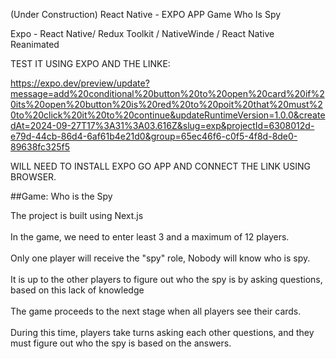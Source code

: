 (Under Construction)
React Native - EXPO  APP Game Who Is Spy

Expo - React Native/ Redux Toolkit / NativeWinde / React Native Reanimated

TEST IT USING EXPO AND THE LINKE: 

https://expo.dev/preview/update?message=add%20conditional%20button%20to%20open%20card%20if%20its%20open%20button%20is%20red%20to%20poit%20that%20must%20to%20click%20it%20to%20continue&updateRuntimeVersion=1.0.0&createdAt=2024-09-27T17%3A31%3A03.616Z&slug=exp&projectId=6308012d-e79d-44cb-86d4-6af61b4e21d0&group=65ec46f6-c0f5-4f8d-8de0-89638fc325f5

WILL NEED TO INSTALL EXPO GO APP AND CONNECT THE LINK USING BROWSER. 

##Game: Who is the Spy


The project is built using Next.js<br>
<br>
In the game, we need to enter  least 3 and a maximum of 12 players.
<br>
<br>
Only one player will receive the "spy" role, Nobody will know who is spy.
<br>
<br>
It is up to the other players to figure out who the spy is by asking questions, based on this lack of knowledge
<br>
<br>
 The game proceeds to the next stage when all players see their cards.
<br>
<br>
During this time, players take turns asking each other questions, and they must figure out who the spy is based on the answers.

<br>
<br>
<br>
<br>
<br>
<br>


